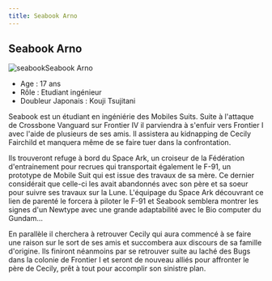 ```yaml
---
title: Seabook Arno
---
```


Seabook Arno
------------

![seabook](/images/stories/saga/F91/persos/civils/seabook.jpg)Seabook Arno  
- Age : 17 ans  
- Rôle : Etudiant ingénieur  
- Doubleur Japonais : Kouji Tsujitani


Seabook est un étudiant en ingéniérie des Mobiles Suits. Suite à l'attaque de Crossbone Vanguard sur Frontier IV il parviendra à s'enfuir vers Frontier I avec l'aide de plusieurs de ses amis. Il assistera au kidnapping de Cecily Fairchild et manquera même de se faire tuer dans la confrontation.


Ils trouveront refuge à bord du Space Ark, un croiseur de la Fédération d'entrainement pour recrues qui transportait également le F-91, un prototype de Mobile Suit qui est issue des travaux de sa mère. Ce dernier considérait que celle-ci les avait abandonnés avec son père et sa soeur pour suivre ses travaux sur la Lune. L'équipage du Space Ark découvrant ce lien de parenté le forcera à piloter le F-91 et Seabook semblera montrer les signes d'un Newtype avec une grande adaptabilité avec le Bio computer du Gundam...


En parallèle il cherchera à retrouver Cecily qui aura commencé à se faire une raison sur le sort de ses amis et succombera aux discours de sa famille d'origine. Ils finiront néanmoins par se retrouver suite au laché des Bugs dans la colonie de Frontier I et seront de nouveau alliés pour affronter le père de Cecily, prêt à tout pour accomplir son sinistre plan.

